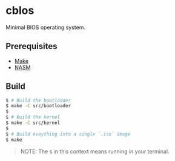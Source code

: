 # cblos

Minimal BIOS operating system.

## Prerequisites
* [Make](https://github.com/gnu-mirror-unofficial/make)
* [NASM](https://github.com/netwide-assembler/nasm)

## Build
```sh
$ # Build the bootloader
$ make -C src/bootloader
$
$ # Build the kernel
$ make -C src/kernel
$
$ # Build eveything into a single `.iso` image
$ make
```
> NOTE: The `$` in this context means running in your terminal.
